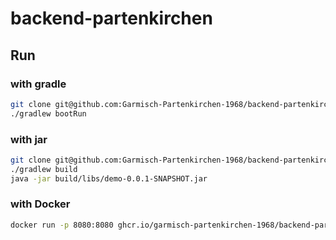 # backend-partenkirchen

## Run
### with gradle
```sh
git clone git@github.com:Garmisch-Partenkirchen-1968/backend-partenkirchen.git
./gradlew bootRun
```

### with jar
```sh
git clone git@github.com:Garmisch-Partenkirchen-1968/backend-partenkirchen.git
./gradlew build
java -jar build/libs/demo-0.0.1-SNAPSHOT.jar
```

### with Docker
```sh
docker run -p 8080:8080 ghcr.io/garmisch-partenkirchen-1968/backend-partenkirchen:latest
```
